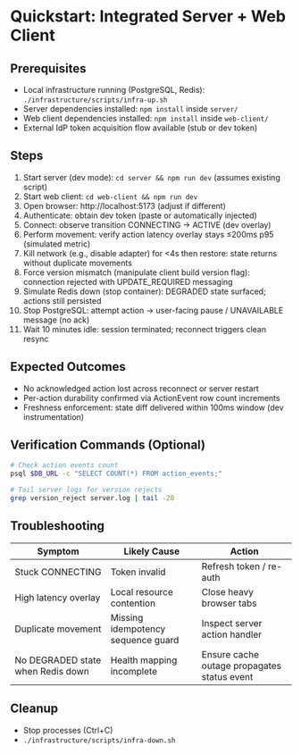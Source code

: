 # Quickstart: Integrated Server + Web Client

## Prerequisites
- Local infrastructure running (PostgreSQL, Redis): `./infrastructure/scripts/infra-up.sh`
- Server dependencies installed: `npm install` inside `server/`
- Web client dependencies installed: `npm install` inside `web-client/`
- External IdP token acquisition flow available (stub or dev token)

## Steps
1. Start server (dev mode): `cd server && npm run dev` (assumes existing script)  
2. Start web client: `cd web-client && npm run dev`  
3. Open browser: http://localhost:5173 (adjust if different)  
4. Authenticate: obtain dev token (paste or automatically injected)  
5. Connect: observe transition CONNECTING → ACTIVE (dev overlay)  
6. Perform movement: verify action latency overlay stays ≤200ms p95 (simulated metric)  
7. Kill network (e.g., disable adapter) for <4s then restore: state returns without duplicate movements  
8. Force version mismatch (manipulate client build version flag): connection rejected with UPDATE_REQUIRED messaging  
9. Simulate Redis down (stop container): DEGRADED state surfaced; actions still persisted  
10. Stop PostgreSQL: attempt action → user-facing pause / UNAVAILABLE message (no ack)  
11. Wait 10 minutes idle: session terminated; reconnect triggers clean resync  

## Expected Outcomes
- No acknowledged action lost across reconnect or server restart
- Per-action durability confirmed via ActionEvent row count increments
- Freshness enforcement: state diff delivered within 100ms window (dev instrumentation)

## Verification Commands (Optional)
```bash
# Check action events count
psql $DB_URL -c "SELECT COUNT(*) FROM action_events;"

# Tail server logs for version rejects
grep version_reject server.log | tail -20
```

## Troubleshooting
| Symptom | Likely Cause | Action |
|---------|-------------|--------|
| Stuck CONNECTING | Token invalid | Refresh token / re-auth |
| High latency overlay | Local resource contention | Close heavy browser tabs |
| Duplicate movement | Missing idempotency sequence guard | Inspect server action handler |
| No DEGRADED state when Redis down | Health mapping incomplete | Ensure cache outage propagates status event |

## Cleanup
- Stop processes (Ctrl+C)
- `./infrastructure/scripts/infra-down.sh`

